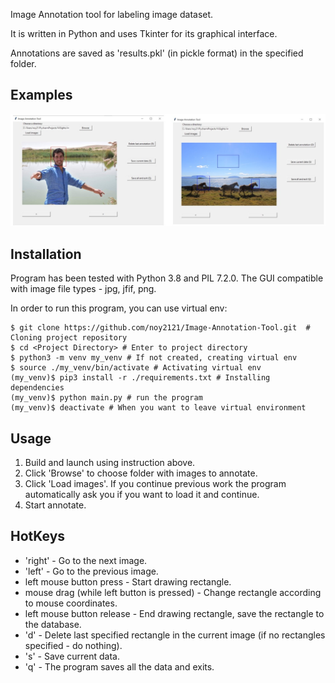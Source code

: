 Image Annotation tool for labeling image dataset.

It is written in Python and uses Tkinter for its graphical interface.

Annotations are saved as 'results.pkl' (in pickle format) in the specified folder.

## Examples
![alt text](https://github.com/noy2121/Image-Annotation-Tool/blob/main/example.jpg?raw=true)

## Installation
Program has been tested with Python 3.8 and PIL 7.2.0.
The GUI compatible with image file types - jpg, jfif, png.

In order to run this program, you can use virtual env:
```
$ git clone https://github.com/noy2121/Image-Annotation-Tool.git  # Cloning project repository
$ cd <Project Directory> # Enter to project directory
$ python3 -m venv my_venv # If not created, creating virtual env
$ source ./my_venv/bin/activate # Activating virtual env
(my_venv)$ pip3 install -r ./requirements.txt # Installing dependencies
(my_venv)$ python main.py # run the program
(my_venv)$ deactivate # When you want to leave virtual environment
```

## Usage
1. Build and launch using instruction above.
2. Click 'Browse' to choose folder with images to annotate.
3. Click 'Load images'. If you continue previous work the program automatically ask you if you want to load it and continue.
4. Start annotate.

## HotKeys
* 'right' - Go to the next image.
* 'left' - Go to the previous image.
* left mouse button press - Start drawing rectangle.
* mouse drag (while left button is pressed) - Change rectangle according to mouse coordinates.
* left mouse button release - End drawing rectangle, save the rectangle to the database.
* 'd' - Delete last specified rectangle in the current image (if no rectangles specified - do nothing).
* 's' - Save current data.
* 'q' - The program saves all the data and exits.
